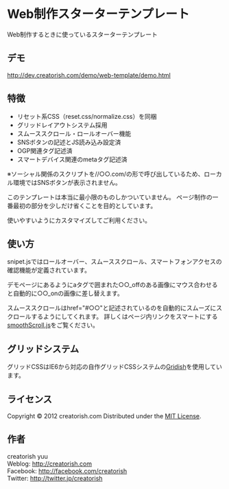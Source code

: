 Web制作スターターテンプレート
======================
Web制作するときに使っているスターターテンプレート

デモ
------
http://dev.creatorish.com/demo/web-template/demo.html

特徴
------
+    リセット系CSS（reset.css/normalize.css）を同梱
+    グリッドレイアウトシステム採用
+    スムーススクロール・ロールオーバー機能
+    SNSボタンの記述とJS読み込み設定済
+    OGP関連タグ記述済
+    スマートデバイス関連のmetaタグ記述済

※ソーシャル関係のスクリプトを//○○.com/の形で呼び出しているため、ローカル環境ではSNSボタンが表示されません。 

このテンプレートは本当に最小限のものしかついていません。
ページ制作の一番最初の部分を少しだけ省くことを目的としています。

使いやすいようにカスタマイズしてご利用ください。

使い方
------

snipet.jsではロールオーバー、スムーススクロール、スマートフォンアクセスの確認機能が定義されています。

デモページにあるようにaタグで囲まれた○○_offのある画像にマウス合わせると自動的に○○_onの画像に差し替えます。

[smoothScroll.js]: http://blog.webcreativepark.net/2007/07/12-143406.html
スムーススクロールはhref="#○○"と記述されているのを自動的にスムーズにスクロールするようにしてくれます。
詳しくはページ内リンクをスマートにする[smoothScroll.js]をご覧ください。


グリッドシステム
------

[Gridish]: http://creatorish.com/lab/1267
グリッドCSSはIE6から対応の自作グリッドCSSシステムの[Gridish]を使用しています。


ライセンス
--------
[MIT]: http://www.opensource.org/licenses/mit-license.php
Copyright &copy; 2012 creatorish.com
Distributed under the [MIT License][mit].

作者
--------
creatorish yuu  
Weblog: <http://creatorish.com>  
Facebook: <http://facebook.com/creatorish>  
Twitter: <http://twitter.jp/creatorish>